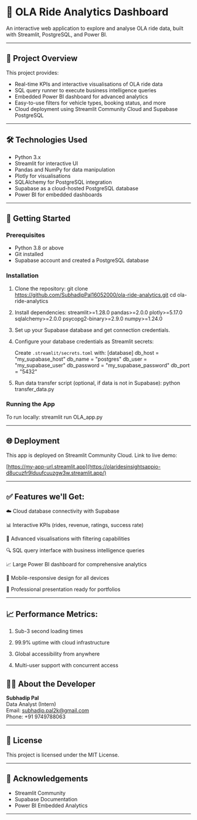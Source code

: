 # 🚕 OLA Ride Analytics Dashboard

An interactive web application to explore and analyse OLA ride data, built with Streamlit, PostgreSQL, and Power BI.

---

## 📌 Project Overview

This project provides:
- Real-time KPIs and interactive visualisations of OLA ride data
- SQL query runner to execute business intelligence queries
- Embedded Power BI dashboard for advanced analytics
- Easy-to-use filters for vehicle types, booking status, and more
- Cloud deployment using Streamlit Community Cloud and Supabase PostgreSQL

---

## 🛠️ Technologies Used

- Python 3.x
- Streamlit for interactive UI
- Pandas and NumPy for data manipulation
- Plotly for visualisations
- SQLAlchemy for PostgreSQL integration
- Supabase as a cloud-hosted PostgreSQL database
- Power BI for embedded dashboards

---

## 🚀 Getting Started

### Prerequisites

- Python 3.8 or above
- Git installed
- Supabase account and created a PostgreSQL database

### Installation

1. Clone the repository:  git clone https://github.com/SubhadipPal16052000/ola-ride-analytics.git
cd ola-ride-analytics

2. Install dependencies:
                    streamlit>=1.28.0
                    pandas>=2.0.0
                    plotly>=5.17.0
                    sqlalchemy>=2.0.0
                    psycopg2-binary>=2.9.0
                    numpy>=1.24.0

4. Set up your Supabase database and get connection credentials.

5. Configure your database credentials as Streamlit secrets:

   Create `.streamlit/secrets.toml` with:
   [database]
  db_host = "my_supabase_host"
  db_name = "postgres"
  db_user = "my_supabase_user"
  db_password = "my_supabase_password"
  db_port = "5432"

6. Run data transfer script (optional, if data is not in Supabase):    python transfer_data.py

### Running the App

To run locally:  streamlit run OLA_app.py

---

## 🌐 Deployment

This app is deployed on Streamlit Community Cloud. Link to live demo:

[https://my-app-url.streamlit.app](https://olaridesinsightsappio-d8ucuzfr9lduufcuuzgw3w.streamlit.app/)

---

## ✅ Features we'll Get:

  ☁️ Cloud database connectivity with Supabase

  📊 Interactive KPIs (rides, revenue, ratings, success rate)

  🎨 Advanced visualisations with filtering capabilities

  🔍 SQL query interface with business intelligence queries

  📈 Large Power BI dashboard for comprehensive analytics

  📱 Mobile-responsive design for all devices

  🚀 Professional presentation ready for portfolios

---

## 📈 Performance Metrics:
  
  1. Sub-3 second loading times

  2. 99.9% uptime with cloud infrastructure

  3. Global accessibility from anywhere

  4. Multi-user support with concurrent access

## 👨‍💻 About the Developer

**Subhadip Pal**  
Data Analyst (Intern)  
Email: subhadip.pal2k@gmail.com  
Phone: +91 9749788063

---

## 📄 License

This project is licensed under the MIT License.

---

## 🔗 Acknowledgements

- Streamlit Community
- Supabase Documentation
- Power BI Embedded Analytics

---


